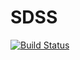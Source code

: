 # SDSS

[![Build Status](https://travis-ci.org/kbarbary/SDSS.jl.svg?branch=master)](https://travis-ci.org/kbarbary/SDSS.jl)
